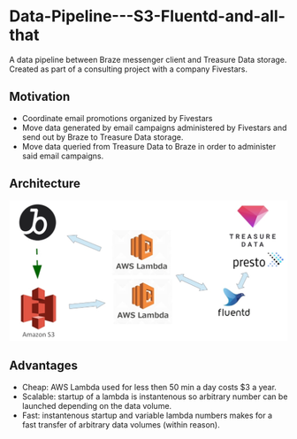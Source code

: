 # Data-Pipeline---S3-Fluentd-and-all-that
A data pipeline between Braze messenger client and Treasure Data storage. Created as part of a consulting project with a company Fivestars.
## Motivation
* Coordinate email promotions organized by Fivestars
* Move data generated by email campaigns administered by Fivestars and send out by Braze to Treasure Data storage.
* Move data queried from Treasure Data to Braze in order to administer said email campaigns. 

## Architecture 
![Project's pipeline](pics/pipeline.jpg)
## Advantages
* Cheap: AWS Lambda used for less then 50 min a day costs $3 a year. 
* Scalable: startup of a lambda is instantenous so arbitrary number can be launched depending on the data volume.
* Fast: instantenous startup and variable lambda numbers makes for a fast transfer of arbitrary data volumes (within reason). 



